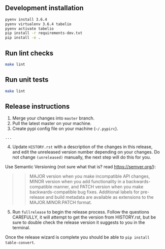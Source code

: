 
## Development installation
```bash
pyenv install 3.6.4
pyenv virtualenv 3.6.4 tabelio
pyenv activate tabelio
pip install -r requirements-dev.txt
pip install -e .
```

## Run lint checks

```bash
make lint
```

## Run unit tests

```bash
make lint
```

## Release instructions

1. Merge your changes into `master` branch.
2. Pull the latest master on your machine.
2. Create pypi config file on your machine (`~/.pypirc`).

```
...
```

4. Update `HISTORY.rst` with a description of the changes in this release, and edit the unreleased version number depending on your changes. Do not change `(unreleased)` manually, the next step will do this for you.

Use Semantic Versioning (not sure what that is? read https://semver.org/):

>> MAJOR version when you make incompatible API changes,
>> MINOR version when you add functionality in a backwards-compatible manner, and
>> PATCH version when you make backwards-compatible bug fixes.
>> Additional labels for pre-release and build metadata are available as extensions to the MAJOR.MINOR.PATCH format.

5. Run `fullrelease` to begin the release process. Follow the questions CAREFULLY, it will attempt to get the version from HISTORY.rst, but be sure to double check the release version it suggests to you in the terminal.

Once the release wizard is complete you should be able to `pip install table-convert`.
